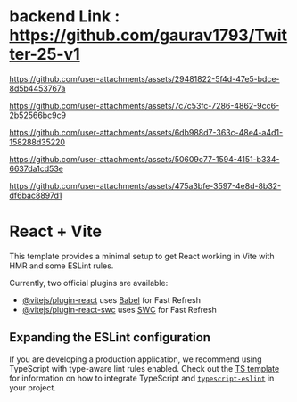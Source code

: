 # backend Link : https://github.com/gaurav1793/Twitter-25-v1

https://github.com/user-attachments/assets/29481822-5f4d-47e5-bdce-8d5b4453767a

https://github.com/user-attachments/assets/7c7c53fc-7286-4862-9cc6-2b52566bc9c9

https://github.com/user-attachments/assets/6db988d7-363c-48e4-a4d1-158288d35220

https://github.com/user-attachments/assets/50609c77-1594-4151-b334-6637da1cd53e

https://github.com/user-attachments/assets/475a3bfe-3597-4e8d-8b32-df6bac8897d1

# React + Vite

This template provides a minimal setup to get React working in Vite with HMR and some ESLint rules.

Currently, two official plugins are available:

- [@vitejs/plugin-react](https://github.com/vitejs/vite-plugin-react/blob/main/packages/plugin-react) uses [Babel](https://babeljs.io/) for Fast Refresh
- [@vitejs/plugin-react-swc](https://github.com/vitejs/vite-plugin-react/blob/main/packages/plugin-react-swc) uses [SWC](https://swc.rs/) for Fast Refresh

## Expanding the ESLint configuration

If you are developing a production application, we recommend using TypeScript with type-aware lint rules enabled. Check out the [TS template](https://github.com/vitejs/vite/tree/main/packages/create-vite/template-react-ts) for information on how to integrate TypeScript and [`typescript-eslint`](https://typescript-eslint.io) in your project.
